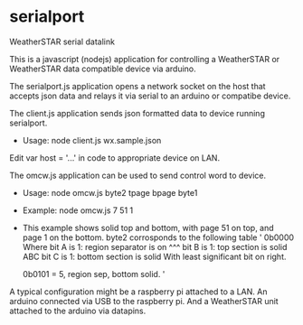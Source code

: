 # serialport
WeatherSTAR serial datalink

This is a javascript (nodejs) application for controlling a WeatherSTAR or WeatherSTAR data compatible device via arduino. 


The serialport.js application opens a network socket on the host that accepts json data and relays it via serial to an arduino or compatibe device. 


The client.js application sends json formatted data to device running serialport. 

- Usage: node client.js wx.sample.json

Edit var host = '...' in code to appropriate device on LAN.


The omcw.js application can be used to send control word to device. 

- Usage: node omcw.js byte2 tpage bpage byte1
- Example: node omcw.js 7 51 1
-   This example shows solid top and bottom, with page 51 on top, and page 1 on the bottom.
    byte2 corrosponds to the following table
    ' 0b0000    Where bit A is 1: region separator is on
         ^^^          bit B is 1: top section is solid
         ABC          bit C is 1: bottom section is solid
                      With least significant bit on right.
                      
      0b0101 = 5, region sep, bottom solid. '


A typical configuration might be a raspberry pi attached to a LAN. An arduino connected via USB to the raspberry pi. And a WeatherSTAR unit attached to the arduino via datapins. 

